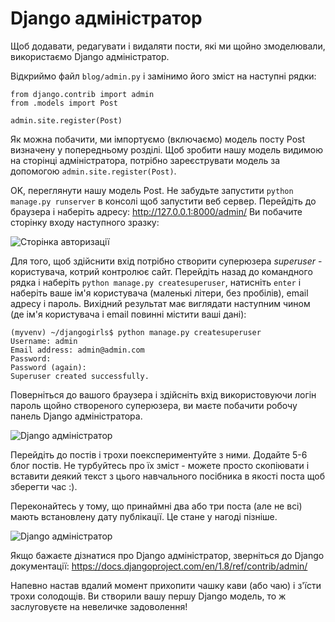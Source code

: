 # Django адміністратор

Щоб додавати, редагувати і видаляти пости, які ми щойно змоделювали, використаємо Django адміністратор.

Відкриймо файл `blog/admin.py` і замінимо його зміст на наступні рядки:

    from django.contrib import admin
    from .models import Post

    admin.site.register(Post)


Як можна побачити, ми імпортуємо (включаємо) модель посту Post визначену у попередньому розділі. Щоб зробити нашу модель видимою на сторінці адміністратора, потрібно зареєструвати модель за допомогою `admin.site.register(Post)`.

OK, переглянути нашу модель Post. Не забудьте запустити `python manage.py runserver` в консолі щоб запустити веб сервер. Перейдіть до браузера і наберіть адресу: http://127.0.0.1:8000/admin/ Ви побачите сторінку входу наступного зразку:

![Сторінка авторизації](images/login_page2.png)

Для того, щоб здійснити вхід потрібно створити суперюзера *superuser* - користувача, котрий контролює сайт. Перейдіть назад до командного рядка і наберіть `python manage.py createsuperuser`, натисніть `enter` і наберіть ваше ім'я користувача (маленькі літери, без пробілів), email адресу і пароль. Вихідний результат має виглядати наступним чином (де ім'я користувача і email повинні містити ваші дані):

    (myvenv) ~/djangogirls$ python manage.py createsuperuser
    Username: admin
    Email address: admin@admin.com
    Password:
    Password (again):
    Superuser created successfully.


Поверніться до вашого браузера і здійсніть вхід використовуючи логін пароль щойно створеного суперюзера, ви маєте побачити робочу панель Django адміністратора.

![Django адміністратор](images/django_admin3.png)

Перейдіть до постів і трохи поекспериментуйте з ними. Додайте 5-6 блог постів. Не турбуйтесь про їх зміст - можете просто скопіювати і вставити деякий текст з цього навчального посібника в якості поста щоб зберегти час :).

Переконайтесь у тому, що принаймні два або три поста (але не всі) мають встановлену дату публікації. Це стане у нагоді пізніше.

![Django адміністратор](images/edit_post3.png)

Якщо бажаєте дізнатися про Django адміністратор, зверніться до Django документації: https://docs.djangoproject.com/en/1.8/ref/contrib/admin/

Напевно настав вдалий момент прихопити чашку кави (або чаю) і з'їсти трохи солодощів. Ви створили вашу першу Django модель, то ж заслуговуєте на невеличке задоволення!
